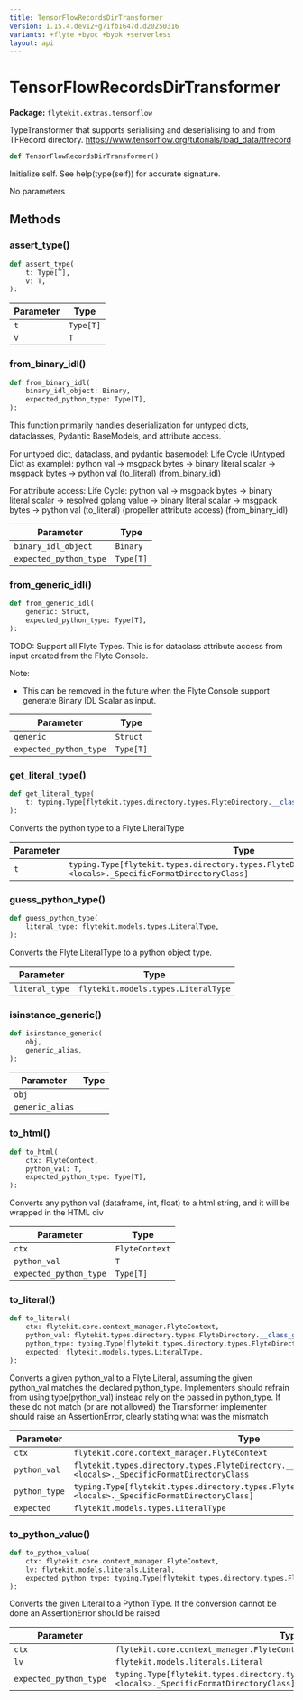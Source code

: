 ```yaml
---
title: TensorFlowRecordsDirTransformer
version: 1.15.4.dev12+g71fb1647d.d20250316
variants: +flyte +byoc +byok +serverless
layout: api
---
```


# TensorFlowRecordsDirTransformer

**Package:** `flytekit.extras.tensorflow`

TypeTransformer that supports serialising and deserialising to and from TFRecord directory.
https://www.tensorflow.org/tutorials/load_data/tfrecord


```python
def TensorFlowRecordsDirTransformer()
```
Initialize self.  See help(type(self)) for accurate signature.


No parameters
## Methods

### assert_type()

```python
def assert_type(
    t: Type[T],
    v: T,
):
```
| Parameter | Type |
|-|-|
| `t` | `Type[T]` |
| `v` | `T` |
### from_binary_idl()

```python
def from_binary_idl(
    binary_idl_object: Binary,
    expected_python_type: Type[T],
):
```
This function primarily handles deserialization for untyped dicts, dataclasses, Pydantic BaseModels, and attribute access.｀

For untyped dict, dataclass, and pydantic basemodel:
Life Cycle (Untyped Dict as example):
python val -> msgpack bytes -> binary literal scalar -> msgpack bytes -> python val
(to_literal)                             (from_binary_idl)

For attribute access:
Life Cycle:
python val -> msgpack bytes -> binary literal scalar -> resolved golang value -> binary literal scalar -> msgpack bytes -> python val
(to_literal)                            (propeller attribute access)                       (from_binary_idl)


| Parameter | Type |
|-|-|
| `binary_idl_object` | `Binary` |
| `expected_python_type` | `Type[T]` |
### from_generic_idl()

```python
def from_generic_idl(
    generic: Struct,
    expected_python_type: Type[T],
):
```
TODO: Support all Flyte Types.
This is for dataclass attribute access from input created from the Flyte Console.

Note:
- This can be removed in the future when the Flyte Console support generate Binary IDL Scalar as input.


| Parameter | Type |
|-|-|
| `generic` | `Struct` |
| `expected_python_type` | `Type[T]` |
### get_literal_type()

```python
def get_literal_type(
    t: typing.Type[flytekit.types.directory.types.FlyteDirectory.__class_getitem__.<locals>._SpecificFormatDirectoryClass],
):
```
Converts the python type to a Flyte LiteralType


| Parameter | Type |
|-|-|
| `t` | `typing.Type[flytekit.types.directory.types.FlyteDirectory.__class_getitem__.<locals>._SpecificFormatDirectoryClass]` |
### guess_python_type()

```python
def guess_python_type(
    literal_type: flytekit.models.types.LiteralType,
):
```
Converts the Flyte LiteralType to a python object type.


| Parameter | Type |
|-|-|
| `literal_type` | `flytekit.models.types.LiteralType` |
### isinstance_generic()

```python
def isinstance_generic(
    obj,
    generic_alias,
):
```
| Parameter | Type |
|-|-|
| `obj` |  |
| `generic_alias` |  |
### to_html()

```python
def to_html(
    ctx: FlyteContext,
    python_val: T,
    expected_python_type: Type[T],
):
```
Converts any python val (dataframe, int, float) to a html string, and it will be wrapped in the HTML div


| Parameter | Type |
|-|-|
| `ctx` | `FlyteContext` |
| `python_val` | `T` |
| `expected_python_type` | `Type[T]` |
### to_literal()

```python
def to_literal(
    ctx: flytekit.core.context_manager.FlyteContext,
    python_val: flytekit.types.directory.types.FlyteDirectory.__class_getitem__.<locals>._SpecificFormatDirectoryClass,
    python_type: typing.Type[flytekit.types.directory.types.FlyteDirectory.__class_getitem__.<locals>._SpecificFormatDirectoryClass],
    expected: flytekit.models.types.LiteralType,
):
```
Converts a given python_val to a Flyte Literal, assuming the given python_val matches the declared python_type.
Implementers should refrain from using type(python_val) instead rely on the passed in python_type. If these
do not match (or are not allowed) the Transformer implementer should raise an AssertionError, clearly stating
what was the mismatch


| Parameter | Type |
|-|-|
| `ctx` | `flytekit.core.context_manager.FlyteContext` |
| `python_val` | `flytekit.types.directory.types.FlyteDirectory.__class_getitem__.<locals>._SpecificFormatDirectoryClass` |
| `python_type` | `typing.Type[flytekit.types.directory.types.FlyteDirectory.__class_getitem__.<locals>._SpecificFormatDirectoryClass]` |
| `expected` | `flytekit.models.types.LiteralType` |
### to_python_value()

```python
def to_python_value(
    ctx: flytekit.core.context_manager.FlyteContext,
    lv: flytekit.models.literals.Literal,
    expected_python_type: typing.Type[flytekit.types.directory.types.FlyteDirectory.__class_getitem__.<locals>._SpecificFormatDirectoryClass],
):
```
Converts the given Literal to a Python Type. If the conversion cannot be done an AssertionError should be raised


| Parameter | Type |
|-|-|
| `ctx` | `flytekit.core.context_manager.FlyteContext` |
| `lv` | `flytekit.models.literals.Literal` |
| `expected_python_type` | `typing.Type[flytekit.types.directory.types.FlyteDirectory.__class_getitem__.<locals>._SpecificFormatDirectoryClass]` |
